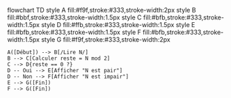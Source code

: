 
flowchart TD
    style A fill:#f9f,stroke:#333,stroke-width:2px
    style B fill:#bbf,stroke:#333,stroke-width:1.5px
    style C fill:#bfb,stroke:#333,stroke-width:1.5px
    style D fill:#ffb,stroke:#333,stroke-width:1.5px
    style E fill:#bfb,stroke:#333,stroke-width:1.5px
    style F fill:#bfb,stroke:#333,stroke-width:1.5px
    style G fill:#f9f,stroke:#333,stroke-width:2px

    A([Début]) --> B[/Lire N/]
    B --> C[Calculer reste = N mod 2]
    C --> D{reste == 0 ?}
    D -- Oui --> E[Afficher "N est pair"]
    D -- Non --> F[Afficher "N est impair"]
    E --> G([Fin])
    F --> G([Fin])

